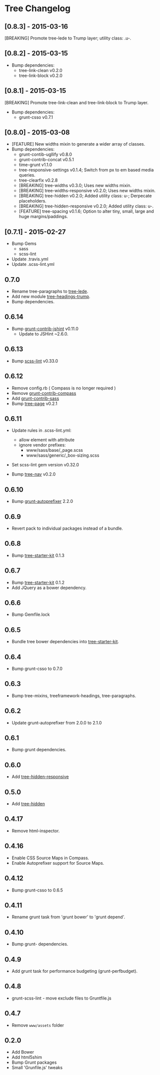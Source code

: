# Tree Changelog

## [0.8.3] - 2015-03-16

[BREAKING] Promote tree-lede to Trump layer; utility class: .u-.

## [0.8.2] - 2015-03-15

* Bump dependencies:
    * tree-link-clean v0.2.0
    * tree-link-block v0.2.0

## [0.8.1] - 2015-03-15

[BREAKING] Promote tree-link-clean and tree-link-block to Trump layer.

* Bump dependencies:
    * grunt-csso v0.7.1

## [0.8.0] - 2015-03-08

* [FEATURE] New widths mixin to generate a wider array of classes.
* Bump dependencies:
    * grunt-contib-ugllify v0.8.0
    * grunt-contrib-concat v0.5.1
    * time-grunt v1.1.0
    * tree-responsive-settings v0.1.4; Switch from px to em based media queries.
    * tree-clearfix v0.2.8
    * [BREAKING] tree-widths v0.3.0; Uses new widths mixin.
    * [BREAKING] tree-widths-responsive v0.2.0; Uses new widths mixin.
    * [BREAKING] tree-hidden v0.2.0; Added utility class: u-; Derpecate
      placeholders.
    * [BREAKING] tree-hidden-responsive v0.2.0; Added utility class: u-.
    * [FEATURE] tree-spacing v0.1.6; Option to alter tiny, small, large and huge
      margins/paddings.

## [0.7.1] - 2015-02-27

* Bump Gems
    * sass
    * scss-lint
* Update .travis.yml
* Update .scss-lint.yml

## 0.7.0

* Rename tree-paragraphs to [tree-lede](https://github.com/treeframework/base.lede).
* Add new module [tree-headings-trump](https://github.com/treeframework/trump.headings).
* Bump dependencies.

## 0.6.14

* Bump [grunt-contrib-jshint](https://github.com/gruntjs/grunt-contrib-jshint)
  v0.11.0
    - Update to JSHint ~2.6.0.

## 0.6.13

* Bump [scss-lint](https://github.com/causes/scss-lint) v0.33.0

## 0.6.12

* Remove config.rb ( Compass is no longer required )
* Remove [grunt-contrib-compass](https://github.com/gruntjs/grunt-contrib-compass)
* Add [grunt-contrib-sass](https://github.com/gruntjs/grunt-contrib-sass)
* Bump [tree-page](https://github.com/treeframework/base.page) v0.2.1


## 0.6.11

* Update rules in .scss-lint.yml:
    - allow element with attribute
    - ignore vendor prefixes:
        - www/sass/base/_page.scss
        - www/sass/generic/_box-sizing.scss

* Set scss-lint gem version v0.32.0
* Bump [tree-nav](https://github.com/treeframework/object.nav) v0.2.0

## 0.6.10

* Bump [grunt-autoprefixer](https://github.com/nDmitry/grunt-autoprefixer) 2.2.0

## 0.6.9

* Revert pack to individual packages instead of a bundle.

## 0.6.8

* Bump [tree-starter-kit](https://github.com/treeframework/tree-starter-kit)
  0.1.3

## 0.6.7

* Bump [tree-starter-kit](https://github.com/treeframework/tree-starter-kit)
  0.1.2
* Add JQuery as a bower dependency.

## 0.6.6

* Bump Gemfile.lock

## 0.6.5

* Bundle tree bower dependencies into [tree-starter-kit](https://github.com/treeframework/tree-starter-kit).

## 0.6.4

* Bump grunt-csso to 0.7.0

## 0.6.3

* Bump tree-mixins, treeframework-headings, tree-paragraphs.

## 0.6.2

* Update grunt-autoprefixer from 2.0.0 to 2.1.0

## 0.6.1

* Bump grunt dependencies.

## 0.6.0

* Add [tree-hidden-responsive](https://github.com/treeframework/trump.hidden-responsive)

## 0.5.0

* Add [tree-hidden](https://github.com/treeframework/trump.hidden)

## 0.4.17

* Remove html-inspector.

## 0.4.16

* Enable CSS Source Maps in Compass.
* Enable Autoprefixer support for Source Maps.

## 0.4.12

* Bump grunt-csso to 0.6.5

## 0.4.11

* Rename grunt task from 'grunt bower' to 'grunt depend'.

## 0.4.10

* Bump grunt- dependencies.

## 0.4.9

* Add grunt task for performance budgeting (grunt-perfbudget).

## 0.4.8

* grunt-scss-lint - move exclude files to Gruntfile.js

## 0.4.7

* Remove `www/assets` folder

## 0.2.0

* Add Bower
* Add html5shim
* Bump Grunt packages
* Small 'Grunfile.js' tweaks
